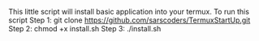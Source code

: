 This little script will install basic application into your termux. To run this script
Step 1: git clone https://github.com/sarscoders/TermuxStartUp.git
Step 2: chmod +x install.sh
Step 3: ./install.sh
